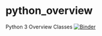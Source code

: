 # python_overview
Python 3 Overview Classes
[![Binder](https://mybinder.org/badge_logo.svg)](https://mybinder.org/v2/gh/augustogeog/python_overview/master)
